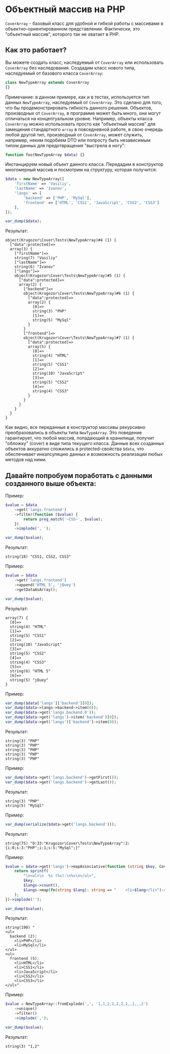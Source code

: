 # Объектный массив на PHP

`CoverArray` - базовый класс для удобной и гибкой работы с массивами в объектно-ориентированном
представлении. Фактически, это "объектный массив", которого так не хватает в PHP.

## Как это работает?

Вы можете создать класс, наследуемый от `CoverArray` или использовать `CoverArray` без наследования. 
Создадим класс нового типа, наследуемый от базового класса `CoverArray`:

```php
class NewTypeArray extends CoverArray
{}
```

Примечание: в данном примере, как и в тестах, используется тип данных `NewTypeArray`, 
наследуемый от `CoverArray`. Это сделано для того, что бы продемонстрировать гибкость данного решения. 
Объектов, производных от `CoverArray`, в программе может быть много, они могут отличаться на концептуальном уровне. 
Например, объекты класса `CoverArray` можно использовать просто как "объектный массив" 
для замещения стандартного `array` в повседневной работе, 
в свою очередь любой другой тип, производный от `CoverArray`, может служить, например, неким подобием DTO 
или попросту быть независимым типом данных для предотвращения "выстрела в ногу":

```php
function foo(NewTypeArray $data) {}
```

Инстанцируем новый объект данного класса. Передадим в конструктор многомерный массив и посмотрим на структуру, которая
получится:

```php
$data = new NewTypeArray([
    'firstName' => 'Vasiliy',
    'lastName' => 'Ivanov',
    'langs' => [
        'backend' => ['PHP', 'MySql'],
        'frontend' => ['HTML', 'CSS1', 'JavaScript', 'CSS2', 'CSS3']
    ],
]);

var_dump($data);
```

Результат:

```
object(Krugozor\Cover\Tests\NewTypeArray)#4 (1) {
  ["data":protected]=>
  array(3) {
    ["firstName"]=>
    string(7) "Vasiliy"
    ["lastName"]=>
    string(6) "Ivanov"
    ["langs"]=>
    object(Krugozor\Cover\Tests\NewTypeArray)#5 (1) {
      ["data":protected]=>
      array(2) {
        ["backend"]=>
        object(Krugozor\Cover\Tests\NewTypeArray)#6 (1) {
          ["data":protected]=>
          array(2) {
            [0]=>
            string(3) "PHP"
            [1]=>
            string(5) "MySql"
          }
        }
        ["frontend"]=>
        object(Krugozor\Cover\Tests\NewTypeArray)#7 (1) {
          ["data":protected]=>
          array(5) {
            [0]=>
            string(4) "HTML"
            [1]=>
            string(5) "CSS1"
            [2]=>
            string(10) "JavaScript"
            [3]=>
            string(5) "CSS2"
            [4]=>
            string(4) "CSS3"
          }
        }
      }
    }
  }
}
```

Как видно, все переданные в конструктор массивы рекурсивно преобразовались в объекты типа `NewTypeArray`. 
Это поведение гарантирует, что любой массив, попадающий в хранилище, получит "обложку" (cover) в виде типа текущего класса.
Данные всех созданных объектов аккуратно сложились в protected-свойства `$data`, что обеспечивает инкапсуляцию данных
и возможность реализации любых методов над ними.

## Давайте попробуем поработать с данными созданного выше объекта:

Пример:
```php
$value = $data
    ->get('langs.frontend')
    ->filter(function ($value) {
        return preg_match('~CSS~', $value);
    })
    ->implode(', ');

var_dump($value);
```
Результат:
```
string(18) "CSS1, CSS2, CSS3"
```

Пример:
```php
$value = $data
    ->get('langs.frontend')
    ->append('HTML 5', 'jQuey')
    ->getDataAsArray();

var_dump($value);
```
Результат:
```
array(7) {
  [0]=>
  string(4) "HTML"
  [1]=>
  string(5) "CSS1"
  [2]=>
  string(10) "JavaScript"
  [3]=>
  string(5) "CSS2"
  [4]=>
  string(4) "CSS3"
  [5]=>
  string(6) "HTML 5"
  [6]=>
  string(5) "jQuey"
}
```


Пример:
```php
var_dump($data['langs']['backend'][0]);
var_dump($data->langs->backend->item(0));
var_dump($data->get('langs.backend.0'));
var_dump($data->get('langs')->item('backend')[0]);
var_dump($data->get('langs')['backend']->item(0));
```
Результат:
```
string(3) "PHP"
string(3) "PHP"
string(3) "PHP"
string(3) "PHP"
string(3) "PHP"
```


Пример:
```php
var_dump($data->get('langs.backend')->getFirst());
var_dump($data->get('langs.backend')->getLast());
```
Результат:
```
string(3) "PHP"
string(5) "MySql"
```


Пример:
```php
var_dump(serialize($data->get('langs.backend')));
```
Результат:
```
string(75) "O:33:"Krugozor\Cover\Tests\NewTypeArray":2:{i:0;s:3:"PHP";i:1;s:5:"MySql";}"
```


Пример:
```php
$value = $data->get('langs')->mapAssociative(function (string $key, CoverArray $langs) {
    return sprintf(
        "\n<ul>\n  %s (%s):\n%s\n</ul>",
        $key,
        $langs->count(),
        $langs->map(fn(string $lang): string => "    <li>$lang</li>")->implode(PHP_EOL)
    );
})->implode('');

var_dump($value);
```
Результат:
```
string(190) "
<ul>
  backend (2):
    <li>PHP</li>
    <li>MySql</li>
</ul>
<ul>
  frontend (5):
    <li>HTML</li>
    <li>CSS1</li>
    <li>JavaScript</li>
    <li>CSS2</li>
    <li>CSS3</li>
</ul>"
```


Пример:
```php
$value = NewTypeArray::fromExplode(',', '1,1,2,1,2,2,1,,1,,,2')
    ->unique()
    ->filter()
    ->implode(',');

var_dump($value);
```
Результат:
```
string(3) "1,2"
```
